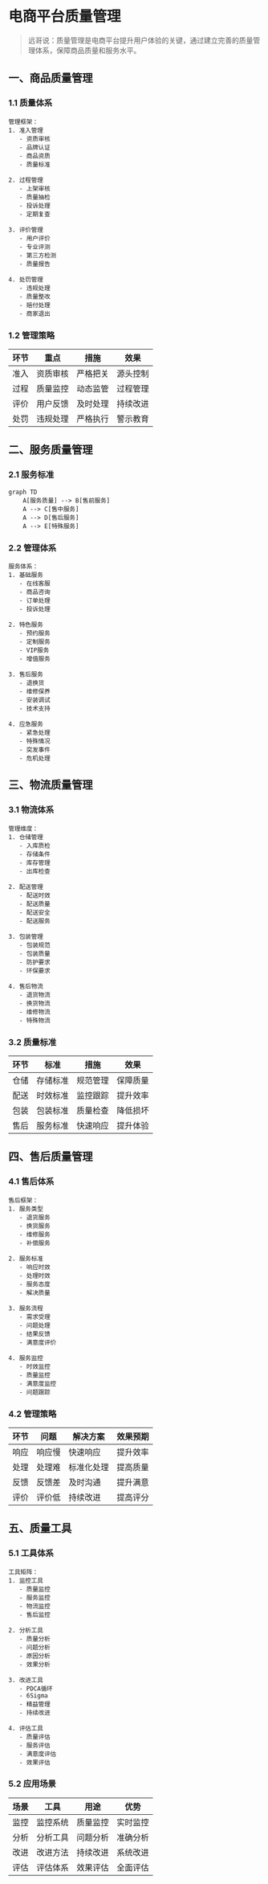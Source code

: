 # 电商平台质量管理

> 远哥说：质量管理是电商平台提升用户体验的关键，通过建立完善的质量管理体系，保障商品质量和服务水平。

## 一、商品质量管理

### 1.1 质量体系
```
管理框架：
1. 准入管理
   - 资质审核
   - 品牌认证
   - 商品资质
   - 质量标准

2. 过程管理
   - 上架审核
   - 质量抽检
   - 投诉处理
   - 定期复查

3. 评价管理
   - 用户评价
   - 专业评测
   - 第三方检测
   - 质量报告

4. 处罚管理
   - 违规处理
   - 质量整改
   - 赔付处理
   - 商家退出
```

### 1.2 管理策略
| 环节 | 重点 | 措施 | 效果 |
|------|------|------|------|
| 准入 | 资质审核 | 严格把关 | 源头控制 |
| 过程 | 质量监控 | 动态监管 | 过程管理 |
| 评价 | 用户反馈 | 及时处理 | 持续改进 |
| 处罚 | 违规处理 | 严格执行 | 警示教育 |

## 二、服务质量管理

### 2.1 服务标准
```mermaid
graph TD
    A[服务质量] --> B[售前服务]
    A --> C[售中服务]
    A --> D[售后服务]
    A --> E[特殊服务]
```

### 2.2 管理体系
```
服务体系：
1. 基础服务
   - 在线客服
   - 商品咨询
   - 订单处理
   - 投诉处理

2. 特色服务
   - 预约服务
   - 定制服务
   - VIP服务
   - 增值服务

3. 售后服务
   - 退换货
   - 维修保养
   - 安装调试
   - 技术支持

4. 应急服务
   - 紧急处理
   - 特殊情况
   - 突发事件
   - 危机处理
```

## 三、物流质量管理

### 3.1 物流体系
```
管理维度：
1. 仓储管理
   - 入库质检
   - 存储条件
   - 库存管理
   - 出库检查

2. 配送管理
   - 配送时效
   - 配送质量
   - 配送安全
   - 配送服务

3. 包装管理
   - 包装规范
   - 包装质量
   - 防护要求
   - 环保要求

4. 售后物流
   - 退货物流
   - 换货物流
   - 维修物流
   - 特殊物流
```

### 3.2 质量标准
| 环节 | 标准 | 措施 | 效果 |
|------|------|------|------|
| 仓储 | 存储标准 | 规范管理 | 保障质量 |
| 配送 | 时效标准 | 监控跟踪 | 提升效率 |
| 包装 | 包装标准 | 质量检查 | 降低损坏 |
| 售后 | 服务标准 | 快速响应 | 提升体验 |

## 四、售后质量管理

### 4.1 售后体系
```
售后框架：
1. 服务类型
   - 退货服务
   - 换货服务
   - 维修服务
   - 补偿服务

2. 服务标准
   - 响应时效
   - 处理时效
   - 服务态度
   - 解决质量

3. 服务流程
   - 需求受理
   - 问题处理
   - 结果反馈
   - 满意度评价

4. 服务监控
   - 时效监控
   - 质量监控
   - 满意度监控
   - 问题跟踪
```

### 4.2 管理策略
| 环节 | 问题 | 解决方案 | 效果预期 |
|------|------|----------|----------|
| 响应 | 响应慢 | 快速响应 | 提升效率 |
| 处理 | 处理难 | 标准化处理 | 提高质量 |
| 反馈 | 反馈差 | 及时沟通 | 提升满意 |
| 评价 | 评价低 | 持续改进 | 提高评分 |

## 五、质量工具

### 5.1 工具体系
```
工具矩阵：
1. 监控工具
   - 质量监控
   - 服务监控
   - 物流监控
   - 售后监控

2. 分析工具
   - 质量分析
   - 问题分析
   - 原因分析
   - 效果分析

3. 改进工具
   - PDCA循环
   - 6Sigma
   - 精益管理
   - 持续改进

4. 评估工具
   - 质量评估
   - 服务评估
   - 满意度评估
   - 效果评估
```

### 5.2 应用场景
| 场景 | 工具 | 用途 | 优势 |
|------|------|------|------|
| 监控 | 监控系统 | 质量监控 | 实时监控 |
| 分析 | 分析工具 | 问题分析 | 准确分析 |
| 改进 | 改进方法 | 持续改进 | 系统改进 |
| 评估 | 评估体系 | 效果评估 | 全面评估 |
